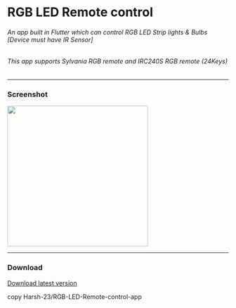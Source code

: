 # RGB LED Remote control
 
###### An app built in Flutter which can control RGB LED Strip lights & Bulbs [Device must have IR Sensor]
###### This app supports Sylvania RGB remote and IRC240S RGB remote (24Keys)

---
### Screenshot
<img src="https://telegra.ph/file/a8c2e920e2abefa996c77.png" width="320">  

---
### Download
[Download latest version](https://github.com/Harsh-23/RGB-LED-Remote-control-app/releases)

copy
Harsh-23/RGB-LED-Remote-control-app
